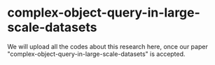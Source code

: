 # complex-object-query-in-large-scale-datasets

We will upload all the codes about this research here, once our paper "complex-object-query-in-large-scale-datasets" is accepted.
